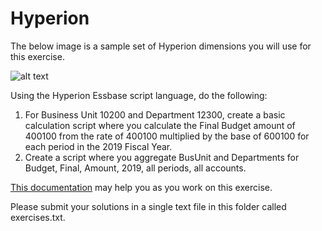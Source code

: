 Hyperion
========
The below image is a sample set of Hyperion dimensions you will use for this exercise.

![alt text](https://github.com/jfinlins/se-eval/blob/master/coding/hyperion/hyp_dims.png "Hyperion Dimensions")

Using the Hyperion Essbase script language, do the following:

 1. For Business Unit 10200 and Department 12300, create a basic calculation script where you calculate the Final Budget amount of 400100 from the rate of 400100 multiplied by the base of 600100 for each period in the 2019 Fiscal Year.
 2. Create a script where you aggregate BusUnit and Departments for Budget, Final, Amount, 2019, all periods, all accounts.

[This documentation](https://docs.oracle.com/cd/E12825_01/epm.111/esb_dbag/frameset.htm?dcadevcs.htm) may help you as you work on this exercise.

Please submit your solutions in a single text file in this folder called exercises.txt.
